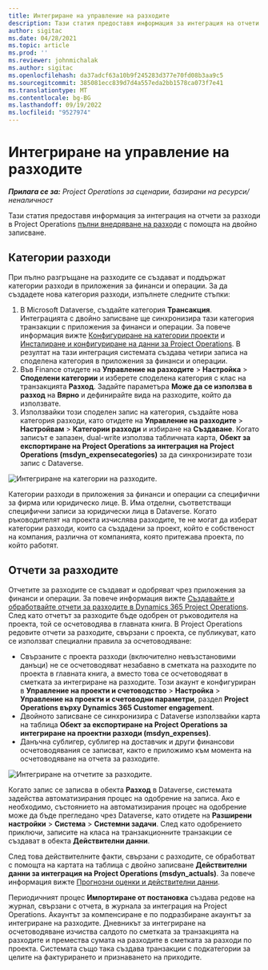 ```yaml
---
title: Интегриране на управление на разходите
description: Тази статия предоставя информация за интеграция на отчети за разходи в Project Operations с помощта на двойно записване.
author: sigitac
ms.date: 04/28/2021
ms.topic: article
ms.prod: ''
ms.reviewer: johnmichalak
ms.author: sigitac
ms.openlocfilehash: da37adcf63a10b9f245283d377e70fd08b3aa9c5
ms.sourcegitcommit: 385081ecc839d7d4a557eda2bb1578ca073f7e41
ms.translationtype: MT
ms.contentlocale: bg-BG
ms.lasthandoff: 09/19/2022
ms.locfileid: "9527974"
---
```

# <a name="expense-management-integration"></a>Интегриране на управление на разходите

_**Прилага се за:** Project Operations за сценарии, базирани на ресурси/неналичност_

Тази статия предоставя информация за интеграция на отчети за разходи в Project Operations [пълни внедряване на разходи](../expense/expense-overview.md) с помощта на двойно записване.

## <a name="expense-categories"></a>Категории разходи

При пълно разгръщане на разходите се създават и поддържат категории разходи в приложения за финанси и операции. За да създадете нова категория разходи, изпълнете следните стъпки:

1. В Microsoft Dataverse, създайте категория **Трансакция**. Интеграцията с двойно записване ще синхронизира тази категория транзакции с приложения за финанси и операции. За повече информация вижте [Конфигуриране на категории проекти](/dynamics365/project-operations/project-accounting/configure-project-categories) и [Инсталиране и конфигуриране на данни за Project Operations](resource-dual-write-setup-integration.md). В резултат на тази интеграция системата създава четири записа на споделена категория в приложения за финанси и операции.
2. Във Finance отидете на **Управление на разходите** > **Настройка** > **Споделени категории** и изберете споделена категория с клас на транзакцията **Разход**. Задайте параметъра **Може да се използва в разход** на **Вярно** и дефинирайте вида на разходите, който да използвате.
3. Използвайки този споделен запис на категория, създайте нова категория разходи, като отидете на **Управление на разходите** > **Настройвам** > **Категории разходи** и избиране на **Създаване**. Когато записът е запазен, dual-write използва табличната карта, **Обект за експортиране на Project Operations за интеграция на Project Operations (msdyn\_expensecategories)** за да синхронизирате този запис с Dataverse.

  ![Интегриране на категории на разходите.](./media/DW6ExpenseCategories.png)

Категории разходи в приложения за финанси и операции са специфични за фирма или юридическо лице. В. Има отделни, съответстващи специфични записи за юридически лица в Dataverse. Когато ръководителят на проекта изчислява разходите, те не могат да изберат категории разходи, които са създадени за проект, който е собственост на компания, различна от компанията, която притежава проекта, по който работят. 

## <a name="expense-reports"></a>Отчети за разходите

Отчетите за разходите се създават и одобряват чрез приложения за финанси и операции. За повече информация вижте [Създавайте и обработвайте отчети за разходите в Dynamics 365 Project Operations](/training/modules/create-process-expense-reports/). След като отчетът за разходите бъде одобрен от ръководителя на проекта, той се осчетоводява в главната книга. В Project Operations редовите отчети за разходите, свързани с проекта, се публикуват, като се използват специални правила за осчетоводяване:

  - Свързаните с проекта разходи (включително невъзстановими данъци) не се осчетоводяват незабавно в сметката на разходите по проекта в главната книга, а вместо това се осчетоводяват в сметката за интегриране на разходите. Този акаунт е конфигуриран в **Управление на проекти и счетоводство** > **Настройка** > **Управление на проекти и счетоводни параметри**, раздел **Project Operations върху Dynamics 365 Customer engagement**.
  - Двойното записване се синхронизира с Dataverse използвайки карта на таблица **Обект за експортиране на Project Operations за интегриране на проектни разходи (msdyn\_expenses)**.
  - Данъчна сублигер, сублигер на доставчик и други финансови осчетоводявания се записват, както е приложимо към момента на осчетоводяване на отчета за разходите.

  ![Интегриране на отчетите за разходите.](./media/DW6ExpenseReports.png)

Когато запис се записва в обекта **Разход** в Dataverse, системата задейства автоматизирания процес на одобрение на записа. Ако е необходимо, състоянието на автоматизирания процес на одобрение може да бъде прегледано чрез Dataverse, като отидете на **Разширени настройки** > **Система** > **Системни задачи**. След като одобрението приключи, записите на класа на транзакционните транзакции се създават в обекта **Действителни данни**.

След това действителните факти, свързани с разходите, се обработват с помощта на картата на таблица с двойно записване **Действителни данни за интеграция на Project Operations (msdyn\_actuals)**. За повече информация вижте [Прогнозни оценки и действителни данни](resource-dual-write-estimates-actuals.md).

Периодичният процес **Импортиране от постановка** създава редове на журнал, свързани с отчета, в журнала за интеграция на Project Operations. Акаунтът за компенсиране е по подразбиране акаунтът за интегриране на разходите. Дневникът за интегриране на осчетоводяване изчиства салдото по сметката за транзакцията на разходите и премества сумата на разходите в сметката за разходи по проекта. Системата също така създава транзакции с подкатегории за целите на фактурирането и признаването на приходите.
